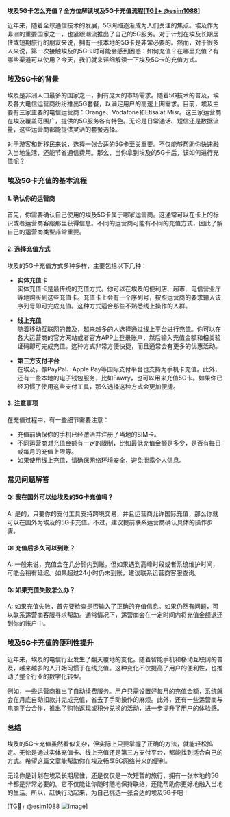 **埃及5G卡怎么充值？全方位解读埃及5G卡充值流程[[TG💪+ @esim1088](https://t.me/s/esim1088)]**

近年来，随着全球通信技术的发展，5G网络逐渐成为人们关注的焦点。埃及作为非洲的重要国家之一，也紧跟潮流推出了自己的5G服务。对于计划在埃及长期居住或短期旅行的朋友来说，拥有一张本地的5G卡是非常必要的。然而，对于很多人来说，第一次接触埃及的5G卡时可能会感到困惑：如何充值？在哪里充值？有哪些渠道可以使用？今天，我们就来详细解读一下埃及5G卡的充值方式。

### 埃及5G卡的背景

埃及是非洲人口最多的国家之一，拥有庞大的市场需求。随着5G技术的普及，埃及各大电信运营商纷纷推出5G套餐，以满足用户的高速上网需求。目前，埃及主要有三家主要的电信运营商：Orange、Vodafone和Etisalat Misr。这三家运营商在埃及覆盖范围广，提供的5G服务各有特色。无论是日常通话、短信还是数据流量，这些运营商都能提供灵活的套餐选择。

对于游客和新移民来说，选择一张合适的5G卡至关重要。不仅能够帮助你快速融入当地生活，还能节省通信费用。那么，当你拿到埃及的5G卡后，该如何进行充值呢？

### 埃及5G卡充值的基本流程

#### 1. 确认你的运营商
首先，你需要确认自己使用的埃及5G卡属于哪家运营商。这通常可以在卡上的标识或者运营商客服那里获得信息。不同的运营商可能有不同的充值方式，因此了解自己的运营商类型非常重要。

#### 2. 选择充值方式
埃及的5G卡充值方式多种多样，主要包括以下几种：

- **实体充值卡**  
  实体充值卡是最传统的充值方式。你可以在埃及的便利店、超市、电信营业厅等地购买到这些充值卡。充值卡上会有一个序列号，按照运营商的要求输入该序列号即可完成充值。这种方式适合那些不熟悉线上操作的人群。

- **线上充值**  
  随着移动互联网的普及，越来越多的人选择通过线上平台进行充值。你可以在各大运营商的官方网站或者官方APP上登录账户，然后输入充值金额和相关验证码即可完成充值。这种方式非常方便快捷，而且通常会有更多的优惠活动。

- **第三方支付平台**  
  在埃及，像PayPal、Apple Pay等国际支付平台也支持为手机卡充值。此外，还有一些本地的电子钱包服务，比如Fawry，也可以用来充值5G卡。如果你已经习惯了使用这些支付工具，那么选择这种方式会更加便捷。

#### 3. 注意事项
在充值过程中，有一些细节需要注意：
- 充值前确保你的手机已经激活并注册了当地的SIM卡。
- 不同运营商对充值金额有一定的限制，比如最低充值金额是多少，是否有每日或每月的充值上限等。
- 如果使用线上充值，请确保网络环境安全，避免泄露个人信息。

### 常见问题解答

#### Q: 我在国外可以给埃及的5G卡充值吗？
A: 是的，只要你的支付工具支持跨境交易，并且运营商允许国际充值，那么你就可以在国外为埃及的5G卡充值。不过，建议提前联系运营商确认具体的操作步骤。

#### Q: 充值后多久可以到账？
A: 一般来说，充值会在几分钟内到账。但如果遇到高峰时段或者系统维护时间，可能会稍有延迟。如果超过24小时仍未到账，建议联系运营商客服查询。

#### Q: 如果充值失败怎么办？
A: 如果充值失败，首先要检查是否输入了正确的充值信息。如果仍然有问题，可以联系运营商客服寻求帮助。通常情况下，运营商会在一定时间内将充值金额退还到你的账户中。

### 埃及5G卡充值的便利性提升

近年来，埃及的电信行业发生了翻天覆地的变化。随着智能手机和移动互联网的普及，越来越多的人开始习惯于在线充值。这种变化不仅提高了用户的便利性，也推动了整个行业的数字化转型。

例如，一些运营商推出了自动续费服务。用户只需设置好每月的充值金额，系统就会在月底自动扣款并完成充值，省去了手动操作的麻烦。此外，还有一些运营商与电商平台合作，推出了购物返现或积分兑换的活动，进一步提升了用户的体验感。

### 总结

埃及的5G卡充值虽然看似复杂，但实际上只要掌握了正确的方法，就能轻松搞定。无论是通过实体充值卡、线上充值还是第三方支付平台，都能找到适合自己的方式。希望这篇文章能帮助你在埃及畅享5G网络带来的便利。

无论你是计划在埃及长期居住，还是仅仅是一次短暂的旅行，拥有一张本地的5G卡都是非常必要的。它不仅能让你随时随地保持联络，还能帮助你更好地融入当地的生活。所以，赶快行动起来，为自己挑选一张合适的埃及5G卡吧！

[[TG💪+ @esim1088](https://t.me/s/esim1088) ![Image](https://i.postimg.cc/4NQfJmqS/Snipaste-2025-05-13-00-14-12.png)]